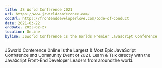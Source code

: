 ```yaml
---
title: JS World Conference 2021
url: https://www.jsworldconference.com/
cocUrl: https://frontenddeveloperlove.com/code-of-conduct
date: 2021-02-22
endDate: 2021-02-27
location: Online
byline: JSworld Conference is the Worlds Premier Javascript Conference of 2021. J
---
```


JSworld Conference Online is the Largest & Most Epic JavaScript Conference and Community Event of 2021. Learn & Talk directly with the JavaScript Front-End Developer Leaders from around the world.
